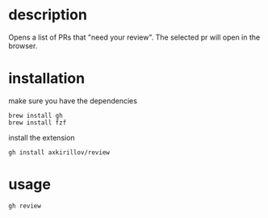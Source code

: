 # description

Opens a list of PRs that "need your review". The selected pr will open in the browser.

# installation
make sure you have the dependencies
```shell
brew install gh
brew install fzf
```
install the extension
```shell
gh install axkirillov/review
```

# usage

```shell
gh review
```
